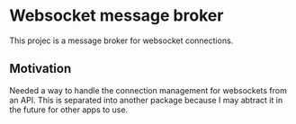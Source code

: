 # Websocket message broker
This projec is a message broker for websocket connections.

## Motivation
Needed a way to handle the connection management for websockets from an API. This is separated into another package because I may abtract it in the future for other apps to use.

